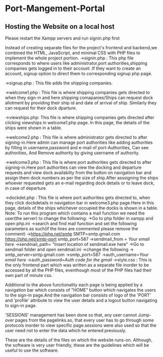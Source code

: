 # Port-Mangement-Portal
## Hosting the Website on a local host

Please restart the Xampp servers and run signin.php first

Instead of creating separate files for the project's frontend and backend,we combined the HTML, JavaScript,
 and minimal CSS with PHP files to implement the whole project portion.
->signin.php   : This php file corresponds to where users like administrator,port authorities,shipping companies 
		 gets logged in to their account .If they want to create an account, signup option to direct them 
		 to corresponding signup php page.

->signup.php   : This file adds the shipping companies.

->welcome1.php : This file is where shipping companies gets directed to when they sign-in and here shipping
		 comapanies/Ships can request dock allotment by providing their ship id and date of arrival of ship.
		 Similarly they can request for their dock dparture.

->viewships.php: This file is where shipping companies gets directed after clicking viewships in welcome1.php page.
		 In this page, the details of the ships were shown in a table.

->welcome2.php : This file is where administrator gets directed to after signing-in.Here admin can manage port 
		 authorities like adding authorities by filling in username,password and e-mail of port-Authorities,
		 Can see authorities, And Remove authority by giving username of authority. 

->welcome3.php : This file is where port authorities gets directed to after signing-in.Here port authorities 
	         can view the docking and departure requests and view dock availabilty from the button on 
		 navigation bar and assign them dock numbers as per the size of ship.After asssigning the
		 ships whoever requested gets an e-mail regarding dock details or to leave dock, in case of departure.	

->dockdet.php  : This file is where port authorities gets directed to, when they click dockdetails in 
		 navigation bar in welcome3.php page.Here in this page, details of the ships whichever occupied the 
		 docks is shown in a table.
Note: To run this program which contains a mail function we need the user(the server) to change the following:
->Go to php folder in xampp and open php.ini
	->search and find mail function and set the following parameters as such(if the lines are commented please remove the comment)
	->https://php.net/smtp
	   SMTP=smtp.gmail.com
	  https://php.net/smtp-port
	  smtp_port=587
	->sendmail_from = *Your email here*
	->sendmail_path= "Insert location of sendmail.exe here"
->Go to sendmail folder and open sendmail.ini
	->change the following
	-> smtp_server=smtp.gmail.com
	->smtp_port=587
	->auth_username=*Your email here*
	->auth_password=*Auth code for the gmail*
->style.css    : This is the only frontend part which was written as a separate file inorder to be accessed by all the
		 PHP files, eventhough most of the PHP files had their own part of minute css.

Additional to the above functionality each page is being applied by a navigation bar which consists of "HOME" button 
which navigates the users to the sign-in page.And the navigation bar consists of logo of the 'PORT' and 'profile' attribute
to view the user details and a logout button navigating to sign-in page.

'SESSIONS' management has been done so that, any user cannot Jump-over pages from the pagelinks.so, that every user has to go through
some protocols inorder to view specific page.sessions were also used so that the user need not to enter the data which he entered 
previously.

These are the details of the files on which the website runs-on.
Although, the software is very user friendly, these are the guidelines which will be useful to use the software.

